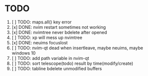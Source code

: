 # TODO

1. [ ] TODO: maps.all() key error
2. [x] DONE: nvim restart sometimes not working
3. [x] DONE: nvimtree never bdelete after opened
4. [ ] TODO: <leader>xp will mess up nvimtree
5. [x] DONE: neuims focuslost
6. [ ] TODO: nvim-qt dead when insertleave, maybe neuims, maybe windows 10
7. [ ] TODO: add path variable in nvim-qt
8. [ ] TODO: sort telescope(todo) result by time(modify/create)
9. [ ] TODO: tabline bdelete unmodified buffers
